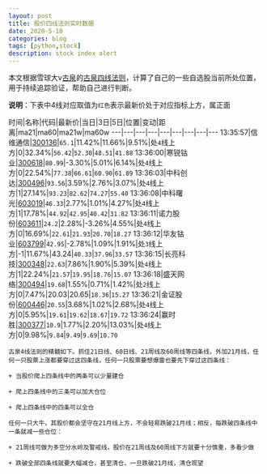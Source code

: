 ```yaml
---
layout: post
title: 股价四线法则实时数据
date: 2020-5-10
categories: blog
tags: [python,stock]
description: stock index alert
---
```



本文根据雪球大v[古泉](https://xueqiu.com/u/7148646888)的[古泉四线法则](https://xueqiu.com/7148646888/130498192)，计算了自己的一些自选股当前所处位置，用于持续追踪验证，帮助自己进行判断。

**说明**：下表中4线对应取值为`红色`表示最新价处于对应指标上方，属正面

时间|名称|代码|最新价|当日|3日|5日|位置|变动|距离|ma21|ma60|ma21w|ma60w
---|---|---|---|---|---|---|---|---
13:35:57|信维通信|[300136](https://xueqiu.com/S/SZ300136)|`65.1`|11.42%|11.66%|9.51%|处`4`线上方|0|32.34%|`56.42`|`52.30`|`48.51`|`41.88`
13:36:00|寒锐钴业|[300618](https://xueqiu.com/S/SZ300618)|`80.99`|-3.30%|5.01%|6.14%|处`4`线上方|0|22.54%|`77.38`|`66.61`|`60.90`|`61.89`
13:36:03|中科创达|[300496](https://xueqiu.com/S/SZ300496)|`93.56`|3.59%|2.76%|3.07%|处`4`线上方|1|27.14%|`93.23`|`82.62`|`74.27`|`55.40`
13:36:08|中科曙光|[603019](https://xueqiu.com/S/SH603019)|`46.33`|2.77%|1.01%|4.27%|处`4`线上方|1|17.78%|`44.92`|`42.95`|`40.42`|`31.82`
13:36:11|诺力股份|[603611](https://xueqiu.com/S/SH603611)|`24.2`|2.28%|-3.26%|4.55%|处`4`线上方|0|16.69%|`22.61`|`21.93`|`20.70`|`18.27`
13:36:12|华友钴业|[603799](https://xueqiu.com/S/SH603799)|`42.95`|-2.78%|1.09%|1.91%|处`3`线上方|-1|11.67%|43.24|`40.33`|`37.96`|`33.57`
13:36:15|长亮科技|[300348](https://xueqiu.com/S/SZ300348)|`22.63`|7.86%|1.90%|5.39%|处`4`线上方|1|22.24%|`21.57`|`19.95`|`18.76`|`15.07`
13:36:18|盛天网络|[300494](https://xueqiu.com/S/SZ300494)|`19.68`|1.55%|0.71%|1.42%|处`2`线上方|0|7.47%|20.03|20.65|`18.36`|`15.27`
13:36:21|金证股份|[600446](https://xueqiu.com/S/SH600446)|`20.55`|3.68%|1.02%|2.68%|处`4`线上方|0|5.95%|`19.61`|`19.62`|`18.67`|`19.72`
13:36:24|赢时胜|[300377](https://xueqiu.com/S/SZ300377)|`10.9`|1.77%|2.20%|13.03%|处`4`线上方|0|9.98%|`9.84`|`9.49`|`9.69`|`10.70`

```
古泉4线法则的精髓如下。抓住21日线、60日线、21周线及60周线等四条线，外加21月线，任何一只股票上涨都要穿过这四条线，任何一只股票要想爆雷也要先下穿过这四条线：

+ 当股价爬上四条线中的两条可以少量建仓

+ 爬上四条线中的三条可以加大仓位

+ 爬上四条线中的四条可以全仓

任何一只大牛，其股价都会坚守在21月线上方，不会轻易跌破21月线；相反，每跌破四条线中一条就减一些仓位：

+ 21周线可做为多空分水岭及警戒线，股价在21周线及60周线下方就要十分慎重，多看少做

+ 跌破全部四条线就要大幅减仓，甚至清仓，一旦跌破21月线，清仓观望
```